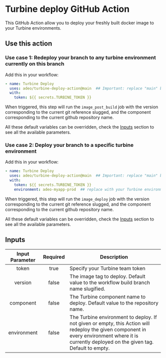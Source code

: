 # Turbine deploy GitHub Action

This GitHub Action allow you to deploy your freshly built docker image to your Turbine environments.

## Use this action

### Use case 1: Redeploy your branch to any turbine environment currently on this branch

Add this in your workflow:

```yaml
- name: Turbine Deploy
  uses: adeo/turbine-deploy-action@main  ## Important: replace "main" branch with latest release commit hash
  with:
    token: ${{ secrets.TURBINE_TOKEN }}
```

When triggered, this step will run the `image_post_build` job with the version corresponding to the current git reference slugged, and the component corresponding to the current github repository name.

All these default variables can be overridden, check the [Inputs](#inputs) section to see all the available parameters.

### Use case 2: Deploy your branch to a specific turbine environment

Add this in your workflow:

```yaml
- name: Turbine Deploy
  uses: adeo/turbine-deploy-action@main  ## Important: replace "main" branch with latest release commit hash
  with:
    token: ${{ secrets.TURBINE_TOKEN }}
    environment: adeo-myapp-prod  ## replace with your Turbine environment name
```

When triggered, this step will run the `image_deploy` job with the version corresponding to the current git reference slugged, and the component corresponding to the current github repository name.

All these default variables can be overridden, check the [Inputs](#inputs) section to see all the available parameters.


## Inputs

| Input Parameter  | Required | Description |
|:----------------:|:--------:|-------------|
| token       | true   | Specify your Turbine team token |
| version     | false  | The image tag to deploy. Default value to the workflow build branch name slugified. |
| component   | false  | The Turbine component name to deploy. Default value to the repository name. |
| environment | false  | The Turbine environment to deploy. If not given or empty, this Action will redeploy the given component in every environment where it is currently deployed on the given tag. Default to empty. |


